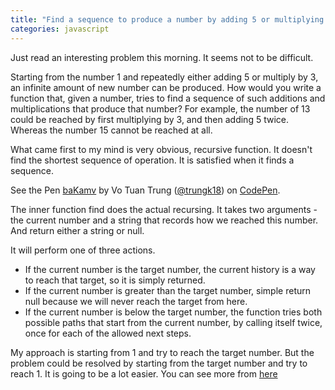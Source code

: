 ```yaml
---
title: "Find a sequence to produce a number by adding 5 or multiplying by 3"
categories: javascript 
---
```


Just read an interesting problem this morning. It seems not to be difficult.

Starting from the number 1 and repeatedly either adding 5 or multiply by 3, an infinite amount of new number can be produced. How would you write a function that, given a number, tries to find a sequence of such additions and multiplications that produce that number? For example, the number of 13 could be reached by first multiplying by 3, and then adding 5 twice. Whereas the number 15 cannot be reached at all.

What came first to my mind is very obvious, recursive function. It doesn't find the shortest sequence of operation. It is satisfied when it finds a sequence.

<p data-height="265" data-theme-id="0" data-slug-hash="baKamv" data-default-tab="js,result" data-user="trungk18" data-embed-version="2" data-pen-title="baKamv" class="codepen">See the Pen <a href="https://codepen.io/trungk18/pen/baKamv/">baKamv</a> by Vo Tuan Trung (<a href="https://codepen.io/trungk18">@trungk18</a>) on <a href="https://codepen.io">CodePen</a>.</p>
<script async src="https://production-assets.codepen.io/assets/embed/ei.js"> </script>

The inner function find does the actual recursing. It takes two arguments - the current number and a string that records how we reached this number. And return either a string or null.

It will perform one of three actions.

- If the current number is the target number, the current history is a way to reach that target, so it is simply returned.
- If the current number is greater than the target number, simple return null because we will never reach the target from here.
- If the current number is below the target number, the function tries both possible paths that start from the current number, by calling itself twice, once for each of the allowed next steps.

My approach is starting from 1 and try to reach the target number. But the problem could be resolved by starting from the target number and try to reach 1. It is going to be a lot easier. You can see more from [here](https://codereview.stackexchange.com/questions/55838/find-sequence-by-adding-5-or-multiplying-by-3)